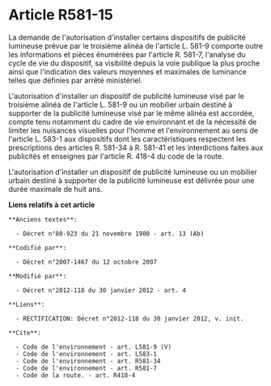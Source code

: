 # Article R581-15

La demande de l'autorisation d'installer certains dispositifs de publicité lumineuse prévue par le troisième alinéa de
l'article L. 581-9 comporte outre les informations et pièces énumérées par l'article R. 581-7, l'analyse du cycle de vie du
dispositif, sa visibilité depuis la voie publique la plus proche ainsi que l'indication des valeurs moyennes et maximales de
luminance telles que définies par arrêté ministériel. 

L'autorisation d'installer un dispositif de publicité lumineuse visé par le troisième alinéa de l'article L. 581-9 ou un
mobilier urbain destiné à supporter de la publicité lumineuse visé par le même alinéa est accordée, compte tenu notamment du
cadre de vie environnant et de la nécessité de limiter les nuisances visuelles pour l'homme et l'environnement au sens de
l'article L. 583-1 aux dispositifs dont les caractéristiques respectent les prescriptions des articles R. 581-34 à R. 581-41
et les interdictions faites aux publicités et enseignes par l'article R. 418-4 du code de la route. 

L'autorisation d'installer un dispositif de publicité lumineuse ou un mobilier urbain destiné à supporter de la publicité
lumineuse est délivrée pour une durée maximale de huit ans.

**Liens relatifs à cet article**

	**Anciens textes**:

	  - Décret n°80-923 du 21 novembre 1980 - art. 13 (Ab)

	**Codifié par**:

	  - Décret n°2007-1467 du 12 octobre 2007

	**Modifié par**:

	  - Décret n°2012-118 du 30 janvier 2012 - art. 4

	**Liens**:

	  - RECTIFICATION: Décret n°2012-118 du 30 janvier 2012, v. init.

	**Cite**:

	  - Code de l'environnement - art. L581-9 (V)
	  - Code de l'environnement - art. L583-1
	  - Code de l'environnement - art. R581-34
	  - Code de l'environnement - art. R581-7
	  - Code de la route. - art. R418-4
